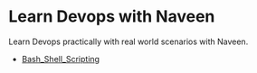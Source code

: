 # Learn Devops with Naveen
Learn Devops practically with real world scenarios with Naveen.

- [Bash_Shell_Scripting](https://github.com/naveenkumar0306/bash_shell_scripting/blob/main/bash.md)
